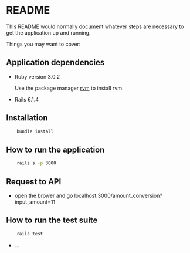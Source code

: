 # README

This README would normally document whatever steps are necessary to get the
application up and running.

Things you may want to cover:

## Application dependencies

 * Ruby version 3.0.2

    Use the package manager [rvm](https://rvm.io/rvm/install) to install rvm.

  * Rails 6.1.4

## Installation

```bash
    bundle install
```

## How to run the application

```bash
    rails s -p 3000
```
## Request to API

 - open the brower and go  localhost:3000/amount_conversion?input_amount=11

## How to run the test suite

```bash
    rails test
```

* ...

